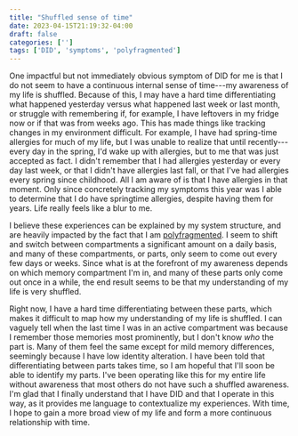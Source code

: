 ```yaml
---
title: "Shuffled sense of time"
date: 2023-04-15T21:19:32-04:00
draft: false
categories: ['']
tags: ['DID', 'symptoms', 'polyfragmented']
---
```



One impactful but not immediately obvious symptom of DID for me is that I do not seem to have a continuous internal sense of time---my awareness of my life is shuffled. 
Because of this, I may have a hard time differentiating what happened yesterday versus what happened last week or last month,
or struggle with remembering if, for example, I have leftovers in my fridge now or if that was from weeks ago.
This has made things like tracking changes in my environment difficult. 
For example, I have had spring-time allergies for much of my life, but I was unable to realize that until recently---every day in the spring, I'd wake up with allergies, but to me that was just accepted as fact. I didn't remember that I had allergies yesterday or every day last week, or that I didn't have allergies last fall, or that I've had allergies every spring since childhood. All I am aware of is that I have allergies in that moment. Only since concretely tracking my symptoms this year was I able to determine that I do have springtime allergies, despite having them for years.
Life really feels like a blur to me.

I believe these experiences can be explained by my system structure, and 
are heavily impacted by the fact that I am [polyfragmented](/posts/polyfragmented). 
I seem to shift and switch between compartments a significant amount on a daily basis, and many of these compartments, or parts, only seem to come out every few days or weeks. Since what is at the forefront of my awareness depends on which memory compartment I'm in, and many of these parts only come out once in a while, the end result seems to be that my understanding of my life is very shuffled.

Right now, I have a hard time differentiating between these parts, which makes it difficult to map how my understanding of my life is shuffled. I can vaguely tell when the last time I was in an active compartment was because I remember those memories most prominently, but I don't know _who_ the part is. Many of them feel the same except for mild memory differences, seemingly because I have low identity alteration.
I have been told that differentiating between parts takes time, so I am hopeful that I'll soon be able to identify my parts.
I've been operating like this for my entire life without awareness that most others do not have such a shuffled awareness. 
I'm glad that I finally understand that I have DID and that I operate in this way, as it provides me language to contextualize my experiences. With time, I hope to gain a more broad view of my life and form a more continuous relationship with time.




<!--In undergrad, I had two main handwritings, but in grad school my handwriting has become much more inconsistent. Furthermore, because of the way I've split work parts, I can see in my academic journal that, over the span of several months, I'm writing the same things down over and over again, all in different handwritings. I'm trying really 

These experiences are just subtle enough for me to question if they are actually significant, or if everyone experiences them and I'm just hyperaware of my internal experience. It's taken me a while, but now that I know how DID affects me, I do believe that these experiences are significant, as they do impact my day-to-day functioning.


When I wake up in the morning, I never know which part of me will be active---it seems to be different most days, so I wake up almost every morning with a different internal sense of how to operate in the world. Throughout the day, as other parts come out, my priorities and interests are shifted elsewhere, directed by what the current part wants to be doing. Externally observing my behavior, when I'm alone I discretely switch from task to task in a somewhat chaotic manner.
Because I only have the awareness of the current part, this jumpy behavior feels natural to me as I follow my switches.


cold I have today is new or if I was also sick yesterday. 

My plants in my home don't seem to grow---to me, it appears like they abruptly jump in size. 


I now have way more parts than jobs. For example, I went from having two main work parts in my undergraduate years to an uncountable number of work parts in graduate school[^1], making 
[^1] I can see this by looking at my handwriting

When I switch, it can feel like a reset button in my brain is pressed, and I start all over instead of picking up where I just left off. Because I do not have much differentiation between my parts[^3], I often don't realize I've switched---I may just abruptly do something different to what I've previously been doing without awareness that I should be doing something else. For example, I may be working and switch to a part with no awareness of work, so I'll go do something else while that part is out and it's only when I switch to a part with awareness of work do I realize I wasn't working when I should have been. 
[^3]: I'm actively working on learning how to internally differentiate between my parts so I can sort this mess out.


I have an extremely constricted, compartmentalized awareness so that at any given time, I only have a partial understanding of my entire life, and my ability to track time between parts varies. 


It seems like I only have a full sense of time surrounding the compartment I currently am in, and when I switch between compartments it can feel like time restarts[^1].
[^1]: This seems to depend on how much the parts are familiar with each other. Some switches, which I like to call shifts, feel nearly seamless, while others, between parts who have more amnesia for each other, can feel more jarring.

For most of my life, having such a constricted awareness has been useful.
For example, as a child, this allowed me to have a compartment for when I was in an abusive situation, and a different compartment for when I was at school. Separating these experiences was beneficial---it made it so that when I was at school I had no awareness of my abusive environment, so it didn't affect me as much.
When I was in school, I was able to focus on school, and when I was in an abusive situation, I was able to focus my energy on getting through it. Separating these worlds allowed me to learn and grow as a child while simultaneously experiencing abuse. 
It seems like the shuffling of my sense of time is a side effect of my constricted awareness.

Now as an adult, I've continued to live my life in such a compartmentalized way that I'm only fully aware of what is currently going on in the compartment I am in---I've learned to live life in the moment-to-moment, without a more broad awareness of my past and future.

This level of constricted awareness has made my day-to-day functioning difficult.

I learned how to split parts and compartmentalize experiences as a coping mechanism as a young child, and because it was so effective, I've continued to use it as an adult. For me, what started as a beneficial coping mechanism seems to have gone out of control as I've used this strategy to cope with adult stressors. As a result, I now have many parts that I switch between on a regular basis with varying degrees of awareness between them. When I was younger, I seemed to have a much more structured and organized system, with each part having a unique job. Now, my system is much more chaotic, with multiple parts vying for the same job. So, for example, I have multiple different work parts that don't have full communication between them, so I can do one session of work as one part and then when I inevitably switch to a different work part, I may have difficulty picking up where the last part took off. This wasn't always the case---for most of my undergraduate years, I only had 2 main work parts who seemed to work well together. I only created many work parts when my work became a major source of stress in graduate school. Now, I have countless work parts with that don't have full awareness between them[^2].

[^2]: This can be verified by looking how my handwriting has changed through the years.
Externally, this appears that I am slacking on my work responsibilities, but in reality the intention is different---sometimes I genuinely do not know I am supposed to be working.









<!--
, as each part had its role in my life so I 


However, the way I seem to experience this is incredibly subtle.
How does this affect me?
it allows me to only be aware of the activities current environment that I am in. 
 It seems as though if Part A is active for  a period of time and Part B takes over, when Part A is active again (or, when I am in Part A's compartment of memory again), stuff that occurred when Part B was out feels like it occured longer ago than when Part A was active.
I suspect that others with more identity alteration would 

These experiences are just subtle enough for me to question if they are actually significant, or if everyone experiences them and I'm just being . 
Because the way I navigate throughout life involves switching between compartments of memory, and when I'm in one compartment I may remember different things about my life due to what I experienced while I was in that compartment of memory in the past, my awareness at any given time is constricted.

When the abused part was out, I would be able to focus all of my energy on minimizing the abuse, 

. What exactly I'm aware of depends on which memory compartment I'm in.
-->

